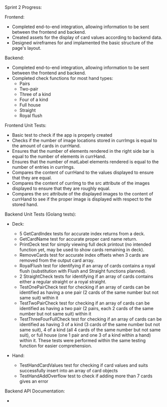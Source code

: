 Sprint 2 Progress:

  Frontend:
  
  - Completed end-to-end integration, allowing information to be sent between the frontend and backend.
  - Created assets for the display of card values according to backend data.
  - Designed wireframes for and implamented the basic structure of the page's layout.
  
  Backend:
  
  - Completed end-to-end integration, allowing information to be sent between the frontend and backend.
  - Completed check functions for most hand types:
    - Pairs
    - Two-pair
    - Three of a kind
    - Four of a kind
    - Full house
    - Straight
    - Royal flush

Frontend Unit Tests:

  - Basic test to check if the app is properly created
  - Checks if the number of image locations stored in currImgs is equal to the amount of cards in currHand.
  - Ensures that the number of elements rendered in the right side bar is equal to the number of elements in currHand.
  - Ensures that the number of matLabel elements rendered is equal to the number of entries in currImgs.
  - Compares the content of currHand to the values displayed to ensure that they are equal.
  - Compares the content of currImg to the src attribute of the images displayed to ensure that they are roughly equal.
  - Compares the src attribute of the displayed images to the content of currHand to see if the proper image is displayed with respect to the stored hand. 

Backend Unit Tests (Golang tests):

  - Deck:
    - 5 GetCardIndex tests for accurate index returns from a deck.
    - GetCardName test for accurate proper card name return.
    - PrintDeck test for simply viewing full deck printout (no intended function yet, may be used to show cards remaining in deck).
    - RemoveCards test for accurate index offsets when 3 cards are removed from the output card array.
    - RoyalFlush test for identifying if an array of cards contains a royal flush (substitution with Flush and Straight functions planned).
    - 2 StraightCheck tests for identifying if an array of cards contains either a regular straight or a royal straight.
    - TestOnePairCheck test for checking if an array of cards can be identified as having a one pair (2 cards of the same number but not same suit) within it
    - TestTwoPairCheck test for checking if an array of cards can be identified as having a two pair (2 pairs, each 2 cards of the same number but not same suit) within it
    - TestThreeFourFullCheck test for checking if an array of cards can be identified as having 3 of a kind (3 cards of the same number but not same suit), 4 of a kind (all 4 cards of the same number but not same suit), or full house (one 1 pair and one 3 of a kind within a hand) within it. These tests were performed within the same testing function for easier comprehension.
    
  - Hand:
    - TestHandCardValues test for checking if card values and suits successfully insert into an array of card objects
    - TestHandAddOverflow test to check if adding more than 7 cards gives an error
  
Backend API Documentation:

  - 
